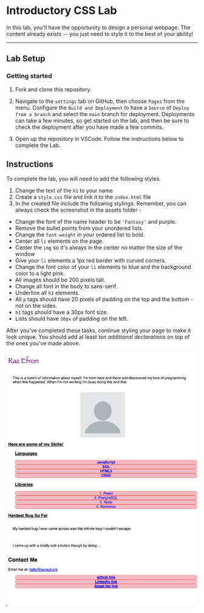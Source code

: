 # Introductory CSS Lab

In this lab, you'll have the opportunity to design a personal webpage. The content already exists -- you just need to style it to the best of your ability!

---

## Lab Setup

### Getting started

1. Fork and clone this repository.

1. Navigate to the `settings` tab on GitHub, then choose `Pages` from the menu. Configure the `Build and Deployment` to have a `Source` of `Deploy from a branch` and select the `main` branch for deployment. Deployments can take a few minutes, so get started on the lab, and then be sure to check the deployment after you have made a few commits.

1. Open up the repository in VSCode. Follow the instructions below to complete the Lab.

## Instructions

To complete the lab, you will need to add the following styles. 

1. Change the text of the `h1` to your name
1. Create a `style.css` file and link it to the `index.html` file
1. In the created file include the following stylings. Remember, you can always check the screenshot in the assets folder - 

- Change the font of the name header to be `'Fantasy'` and purple.
- Remove the bullet points from your unordered lists.
- Change the `font-weight` in your ordered list to bold.
- Center all `li` elements on the page.
- Center the `img` so it's always in the center no matter the size of the window
- Give your `li` elements a 1px red border with curved corners.
- Change the font color of your `li` elements to blue and the background color to a light pink.
- All images should be 200 pixels tall.
- Change all font in the body to sans-serif.
- Underline all `h3` elements.
- All `p` tags should have 20 pixels of padding on the top and the bottom - not on the sides.
- `h1` tags should have a 30px font size.
- Lists should have `30px` of padding on the left.

After you've completed these tasks, continue styling your page to make it look unique. You should add at least _ten additional declarations_ on top of the ones you've made above.

![An example page.](./assets/example-page.png)
